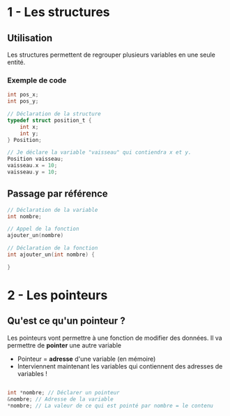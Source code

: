 # 1 - Les structures

## Utilisation

Les structures permettent de regrouper plusieurs variables en une seule entité.


### Exemple de code

```c
int pos_x;
int pos_y;

// Déclaration de la structure
typedef struct position_t {
    int x;
    int y;
} Position;

// Je déclare la variable "vaisseau" qui contiendra x et y.
Position vaisseau;
vaisseau.x = 10;
vaisseau.y = 10;
```

## Passage par référence

```c
// Déclaration de la variable
int nombre;

// Appel de la fonction
ajouter_un(nombre)

// Déclaration de la fonction
int ajouter_un(int nombre) {

}
```

# 2 - Les pointeurs

## Qu'est ce qu'un pointeur ?
Les pointeurs vont permettre à une fonction de modifier des données. Il va permettre de **pointer** une autre variable
- Pointeur = **adresse** d'une variable (en mémoire)
- Interviennent maintenant les variables qui contiennent des adresses de variables !

```c

int *nombre; // Déclarer un pointeur
&nombre; // Adresse de la variable
*nombre; // La valeur de ce qui est pointé par nombre = le contenu
